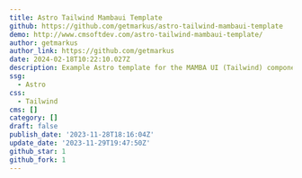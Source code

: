 ```yaml
---
title: Astro Tailwind Mambaui Template
github: https://github.com/getmarkus/astro-tailwind-mambaui-template
demo: http://www.cmsoftdev.com/astro-tailwind-mambaui-template/
author: getmarkus
author_link: https://github.com/getmarkus
date: 2024-02-18T10:22:10.027Z
description: Example Astro template for the MAMBA UI (Tailwind) component library
ssg:
  - Astro
css:
  - Tailwind
cms: []
category: []
draft: false
publish_date: '2023-11-28T18:16:04Z'
update_date: '2023-11-29T19:47:50Z'
github_star: 1
github_fork: 1
---
```


